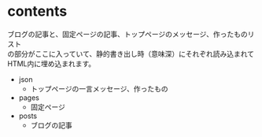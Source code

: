 # contents
ブログの記事と、固定ページの記事、トップページのメッセージ、作ったものリスト  
の部分がここに入っていて、静的書き出し時（意味深）にそれぞれ読み込まれてHTML内に埋め込まれます。

- json
    - トップページの一言メッセージ、作ったもの
- pages
    - 固定ページ
- posts
    - ブログの記事